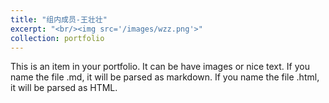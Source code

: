 ```yaml
---
title: "组内成员-王壮壮"
excerpt: "<br/><img src='/images/wzz.png'>"
collection: portfolio
---
```


This is an item in your portfolio. It can be have images or nice text. If you name the file .md, it will be parsed as markdown. If you name the file .html, it will be parsed as HTML. 
